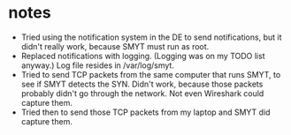 # notes

- Tried using the notification system in the DE to send notifications, but it didn't really work, because SMYT
  must run as root.
- Replaced notifications with logging. (Logging was on my TODO list anyway.) Log file resides in /var/log/smyt.
- Tried to send TCP packets from the same computer that runs SMYT, to see if SMYT detects the SYN. Didn't
  work, because those packets probably didn't go through the network. Not even Wireshark could capture them.
- Tried then to send those TCP packets from my laptop and SMYT did capture them.
